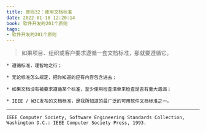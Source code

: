 ```yaml
---
title: 原则32：使用文档标准
date: 2022-01-18 12:20:14
book: 软件开发的201个原则
tags:
- 软件开发的201个原则
---
```


> 如果项目、组织或客户要求遵循一套文档标准，那就要遵循它。


    * 遵循标准，理智地之行；
    
    * 无论标准怎么规定，把你知道的应有内容包含进去；
    
    * 如果文档没有被要求遵循某个标准，至少使用检查清单来检查是否有重大遗漏；
    
    * IEEE / W3C发布的文档标准，是我所知道的最广泛的可用软件文档标准之一。

---

`IEEE Computer Society, Software Engineering Standards Collection, Washington D.C.: IEEE Computer Society Press, 1993.`